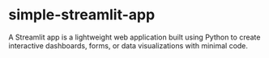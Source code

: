 # simple-streamlit-app
A Streamlit app is a lightweight web application built using Python to create interactive dashboards, forms, or data visualizations with minimal code.
